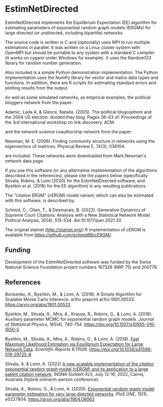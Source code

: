 # EstimNetDirected

EstimNetDirected implements the Equilibrium Expectation (EE) algorithm for estimating parameters of exponential random graph models (ERGMs) for large directed (or undirected, including bipartite) networks.

The source code is written in C and (optionally) uses MPI to run multiple estimations in parallel. It was written on a Linux cluster system with OpenMPI but should be portable to any system with a standard C compiler (it works on cygwin under Windows for example). It uses the Random123 library for random number generation. 

Also included is a simple Python demonstration implementation. The Python implementation uses the NumPy library for vector and matrix data types and functions. In addition, there are R scripts for estimating standard errors and plotting results from the output.

As well as some simulated networks, as empirical examples, the political bloggers network from the paper:

Adamic, Lada A, & Glance, Natalie. (2005). The political blogosphere and the 2004 US election: divided they blog. Pages 36-43 of: Proceedings of the 3rd international workshop on link discovery. ACM.

and the network science coauthorship network from the paper:

Newman, M. E. (2006). Finding community structure in networks using the eigenvectors of matrices. Physical Review E, 74(3), 036104.

are included. These networks were downloaded from Mark Newman's network data page.

If you use this software (or any alternative implementation of the algorithms described in the references), please cite the papers below (specifically Stivala, Robins, & Lomi (2020) for the EstimNetDirected software, and Byshkin et al. (2018) for the EE algorithm) in any resulting publications.

The "citation ERGM" (cERGM) model variant, which can also be estimated with this software, is described by:

Schmid, C., Chen, T., & Desmarais, B. (2022). Generative Dynamics of Supreme Court Citations: Analysis with a New Statistical Network Model. Political Analysis, 30(4), 515-534. doi:10.1017/pan.2021.20

The original statnet (http://statnet.org/) R implementation of cERGM is available from https://github.com/schmid86/cERGM/.


## Funding

Development of the EstimNetDirected software was funded by the Swiss National Science Foundation project numbers 167326 (NRP 75) and 200778.

## References

Borisenko, A., Byshkin, M., & Lomi, A. (2019). A Simple Algorithm for Scalable Monte Carlo Inference. arXiv preprint arXiv:1901.00533. https://arxiv.org/abs/1901.00533

Byshkin, M., Stivala, A., Mira, A., Krause, R., Robins, G., & Lomi, A. (2016). Auxiliary parameter MCMC for exponential random graph models. *Journal of Statistical Physics*, 165(4), 740-754. https://doi.org/10.1007/s10955-016-1650-5

Byshkin, M., Stivala, A., Mira, A., Robins, G., & Lomi, A. (2018). [Fast Maximum Likelihood Estimation via Equilibrium Expectation for Large Network Data](https://www.nature.com/articles/s41598-018-29725-8). *Scientific Reports* 8:11509. https://doi.org/10.1038/s41598-018-29725-8

Stivala, A. & Lomi, A. (2022) [A new scalable implementation of the citation exponential random graph model (cERGM) and its application to a large patent citation network](https://stivalaa.github.io/AcademicWebsite/slides/patent_cergm_slides.pdf). INSNA Sunbelt XLII, July 12-16,  2022, Cairns, Australia (hybrid online/in-person conference). 

Stivala, A., Robins, G., & Lomi, A. (2020). [Exponential random graph model parameter estimation for very large directed networks](https://doi.org/10.1371/journal.pone.0227804). *PloS ONE*, 15(1), e0227804. https://arxiv.org/abs/1904.08063

